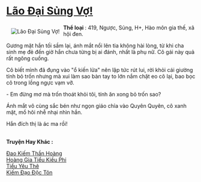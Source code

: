 <a href="https://utruyen.com/lao-dai-sung-vo/17245/" title="Lão Đại Sủng Vợ!"><h1>Lão Đại Sủng Vợ!</h1></a><div style="display:table"><img align="right" style="float: left; padding: 10px;" src="https://utruyen.com/images/story/200x260/lao-dai-sung-vo.jpg" alt="Lão Đại Sủng Vợ!"><b>Thể loại </b>: 419, Ngược, Sủng, H+, Hào môn gia thế, xã hội đen. <p></p>Gương mặt hắn tối sầm lại, ánh mắt nổi lên tia không hài lòng, từ khi cha sinh mẹ đẻ đến giờ hắn chưa từng bị ai đánh, nhất là phụ nữ. Cô gái này quả rất ngông cuồng.<p></p>Cô biết mình đã đụng vào "ổ kiến lửa" nên lập tức rút lui, rời khỏi cái giường tính bỏ trốn nhưng mà xui làm sao bàn tay to lớn nắm chặt eo cô lại, bao bọc cô trong lồng ngực vạm vỡ.<p></p>- Em đừng mơ mà trốn thoát khỏi tôi, tính ăn xong bỏ trốn sao?<p></p>Ánh mắt vô cùng sắc bén như ngọn giáo chỉa vào Quyên Quyên, cô xanh mặt, mồ hôi nhễ nhại nhìn hắn. <p></p>Hắn đích thị là ác ma rồi!</div><p><br><b>Truyện Hay Khác :</b></p><a href="https://utruyen.com/dao-kiem-than-hoang/5985/" alt="Đao Kiếm Thần Hoàng">Đao Kiếm Thần Hoàng</a><br/><a href="https://github.com/quanluxury/truyenhot/tree/master/truyenhay/12470/" alt="Hoàng Gia Tiểu Kiều Phi">Hoàng Gia Tiểu Kiều Phi</a><br/><a href="https://github.com/quanluxury/ngontinhhot/tree/master/truyenhay/19476/" alt="Tiểu Yêu Thê">Tiểu Yêu Thê</a><br/><a href="https://truyenhot2020.wordpress.com/2019/12/11/kiem-dao-doc-ton/" alt="Kiếm Đạo Độc Tôn">Kiếm Đạo Độc Tôn</a><br/>